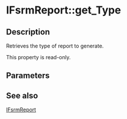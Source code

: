 # IFsrmReport::get_Type

## Description

Retrieves the type of report to generate.

This property is read-only.

## Parameters

## See also

[IFsrmReport](https://learn.microsoft.com/previous-versions/windows/desktop/api/fsrmreports/nn-fsrmreports-ifsrmreport)